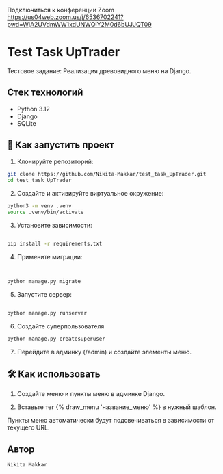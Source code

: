Подключиться к конференции Zoom 
https://us04web.zoom.us/j/6536702241?pwd=WjA2UVdmWW1xdUNWQlY2M0d6bUJJQT09 
# Test Task UpTrader
Тестовое задание: Реализация древовидного меню на Django.


## Стек технологий

- Python 3.12
- Django
- SQLite


## 🚀 Как запустить проект
1. Клонируйте репозиторий:
```bash
git clone https://github.com/Nikita-Makkar/test_task_UpTrader.git
cd test_task_UpTrader
```
2. Создайте и активируйте виртуальное окружение:

```bash
python3 -m venv .venv
source .venv/bin/activate
```
3. Установите зависимости:

```bash

pip install -r requirements.txt
```
4. Примените миграции:

```bash


python manage.py migrate
```
5. Запустите сервер:

```bash

python manage.py runserver
```
6. Создайте суперпользователя

```Bash
python manage.py createsuperuser
```

7. Перейдите в админку (/admin) и создайте элементы меню.


## 🛠 Как использовать
1. Создайте меню и пункты меню в админке Django.

2. Вставьте тег {% draw_menu 'название_меню' %} в нужный шаблон.

Пункты меню автоматически будут подсвечиваться в зависимости от текущего URL.


## Автор

``Nikita Makkar``
